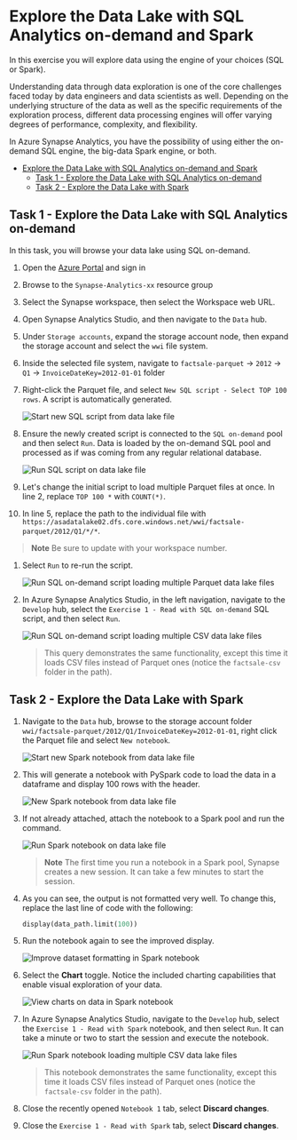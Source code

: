 # Explore the Data Lake with SQL Analytics on-demand and Spark

In this exercise you will explore data using the engine of your choices (SQL or Spark).

Understanding data through data exploration is one of the core challenges faced today by data engineers and data scientists as well. Depending on the underlying structure of the data as well as the specific requirements of the exploration process, different data processing engines will offer varying degrees of performance, complexity, and flexibility.

In Azure Synapse Analytics, you have the possibility of using either the on-demand SQL engine, the big-data Spark engine, or both.

- [Explore the Data Lake with SQL Analytics on-demand and Spark](#explore-the-data-lake-with-sql-analytics-on-demand-and-spark)
  - [Task 1 - Explore the Data Lake with SQL Analytics on-demand](#task-1---explore-the-data-lake-with-sql-analytics-on-demand)
  - [Task 2 - Explore the Data Lake with Spark](#task-2---explore-the-data-lake-with-spark)

## Task 1 - Explore the Data Lake with SQL Analytics on-demand

In this task, you will browse your data lake using SQL on-demand.

1. Open the [Azure Portal](https://portal.azure.com) and sign in

1. Browse to the `Synapse-Analytics-xx` resource group

1. Select the Synapse workspace, then select the Workspace web URL.

1. Open Synapse Analytics Studio, and then navigate to the `Data` hub.

1. Under `Storage accounts`, expand the storage account node, then expand the storage account and select the `wwi` file system.

1. Inside the selected file system, navigate to `factsale-parquet` -> `2012` -> `Q1` -> `InvoiceDateKey=2012-01-01` folder

1. Right-click the Parquet file, and select `New SQL script - Select TOP 100 rows`.  A script is automatically generated.

   ![Start new SQL script from data lake file](./media/ex01-sql-on-demand-01.png "Create a new SQL script from the file")

1. Ensure the newly created script is connected to the `SQL on-demand` pool and then select `Run`. Data is loaded by the on-demand SQL pool and processed as if was coming from any regular relational database.

   ![Run SQL script on data lake file](./media/ex01-sql-on-demand-02.png "Execute the script")

1. Let's change the initial script to load multiple Parquet files at once. In line 2, replace `TOP 100 *` with `COUNT(*)`.

1. In line 5, replace the path to the individual file with `https://asadatalake02.dfs.core.windows.net/wwi/factsale-parquet/2012/Q1/*/*`.

> **Note** Be sure to update with your workspace number.

1. Select `Run` to re-run the script.

   ![Run SQL on-demand script loading multiple Parquet data lake files](./media/ex01-sql-on-demand-03.png "Run the modified script")

1. In Azure Synapse Analytics Studio, in the left navigation, navigate to the `Develop` hub, select the `Exercise 1 - Read with SQL on-demand` SQL script, and then select `Run`.

   ![Run SQL on-demand script loading multiple CSV data lake files](./media/ex01-sql-on-demand-04.png "Run the CSV based script")

   > This query demonstrates the same functionality, except this time it loads CSV files instead of Parquet ones (notice the `factsale-csv` folder in the path).

## Task 2 - Explore the Data Lake with Spark

1. Navigate to the `Data` hub, browse to the storage account folder `wwi/factsale-parquet/2012/Q1/InvoiceDateKey=2012-01-01`, right click the Parquet file and select `New notebook`.

   ![Start new Spark notebook from data lake file](./media/ex01-spark-notebook-01.png "Create a new Spark notebook")

2. This will generate a notebook with PySpark code to load the data in a dataframe and display 100 rows with the header.

   ![New Spark notebook from data lake file](./media/ex01-spark-notebook-02.png "Review the notebook")

3. If not already attached, attach the notebook to a Spark pool and run the command.

   ![Run Spark notebook on data lake file](./media/ex01-spark-notebook-03.png "If needed, attach the notebook to a Spark pool")

   > **Note** The first time you run a notebook in a Spark pool, Synapse creates a new session. It can take a few minutes to start the session.

4. As you can see, the output is not formatted very well. To change this, replace the last line of code with the following:

   ```python
   display(data_path.limit(100))
   ```

5. Run the notebook again to see the improved display.

   ![Improve dataset formatting in Spark notebook](./media/ex01-spark-notebook-04.png "Execute the improved notebook")

6. Select the **Chart** toggle. Notice the included charting capabilities that enable visual exploration of your data.

   ![View charts on data in Spark notebook](./media/ex01-spark-notebook-05.png "Review the charted data")

7. In Azure Synapse Analytics Studio, navigate to the `Develop` hub, select the `Exercise 1 - Read with Spark` notebook, and then select `Run`. It can take a minute or two to start the session and execute the notebook.

   ![Run Spark notebook loading multiple CSV data lake files](./media/ex01-spark-notebook-06.png "Run the Spark notebook")

   > This notebook demonstrates the same functionality, except this time it loads CSV files instead of Parquet ones (notice the `factsale-csv` folder in the path).

8. Close the recently opened `Notebook 1` tab, select **Discard changes**.

9. Close the `Exercise 1 - Read with Spark` tab, select **Discard changes**.
